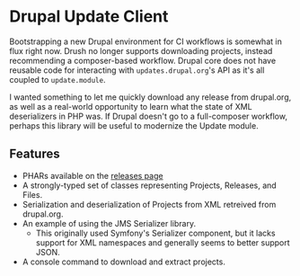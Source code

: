 # Drupal Update Client

Bootstrapping a new Drupal environment for CI workflows is somewhat in flux
right now. Drush no longer supports downloading projects, instead recommending
a composer-based workflow. Drupal core does not have reusable code for
interacting with `updates.drupal.org`'s API as it's all coupled to
`update.module`.

I wanted something to let me quickly download any release from drupal.org, as
well as a real-world opportunity to learn what the state of XML deserializers
in PHP was. If Drupal doesn't go to a full-composer workflow, perhaps this
library will be useful to modernize the Update module.

## Features

* PHARs available on the
  [releases page](https://github.com/deviantintegral/drupal-update-client/releases)
* A strongly-typed set of classes representing Projects, Releases, and Files.
* Serialization and deserialization of Projects from XML retreived from
  drupal.org.
* An example of using the JMS Serializer library.
  * This originally used Symfony's Serializer component, but it lacks support
    for XML namespaces and generally seems to better support JSON.
* A console command to download and extract projects.
